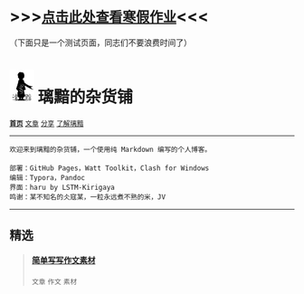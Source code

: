 # >>>[`点击此处查看寒假作业`](homework.html)<<<

（下面只是一个测试页面，同志们不要浪费时间了）

# [<img src="Logo.png" alt="Logo" style="zoom:7%;" />](index.html) 璃黯的杂货铺

**[`首页`](index.html)**		[`文章`](ARTICLE.html)		[`分享`](SHARE.html)		[`了解璃黯`](ABOUT.html)

---

```
欢迎来到璃黯的杂货铺，一个使用纯 Markdown 编写的个人博客。

部署：GitHub Pages，Watt Toolkit，Clash for Windows
编辑：Typora，Pandoc
界面：haru by LSTM-Kirigaya
鸣谢：某不知名的仌寇某，一粒永远煮不熟的米，JV
```

---

## 精选

> #### [简单写写作文素材](ARTICLE_简单写写作文素材.html)
>
> `文章` `作文` `素材`
